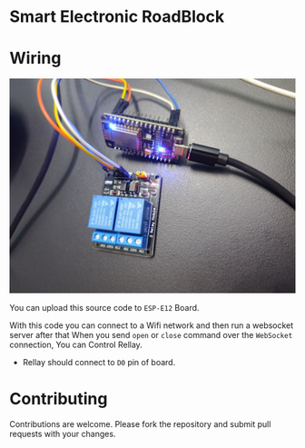 # Smart Electronic RoadBlock

# Wiring
![Real wiring](./repo_images/real_image.jpg)

You can upload this source code to `ESP-E12` Board.

With this code you can connect to a Wifi network and then run a websocket server after that When you send `open` or `close` command over the `WebSocket` connection, You can Control Rellay.
* Rellay should connect to `D0` pin of board.

# Contributing
Contributions are welcome. Please fork the repository and submit pull requests with your changes.